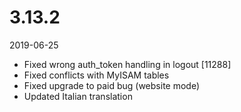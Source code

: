 # 3.13.2

2019-06-25

- Fixed wrong auth_token handling in logout [11288]
- Fixed conflicts with MyISAM tables
- Fixed upgrade to paid bug (website mode)
- Updated Italian translation

